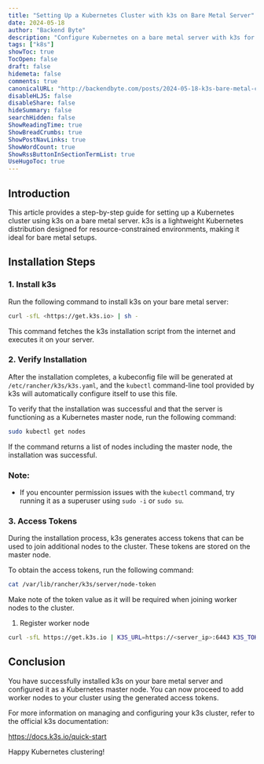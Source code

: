 ```yaml
---
title: "Setting Up a Kubernetes Cluster with k3s on Bare Metal Server"
date: 2024-05-18
author: "Backend Byte"
description: "Configure Kubernetes on a bare metal server with k3s for streamlined deployment."
tags: ["k8s"]
showToc: true
TocOpen: false
draft: false
hidemeta: false
comments: true
canonicalURL: "http://backendbyte.com/posts/2024-05-18-k3s-bare-metal-cluster/"
disableHLJS: false
disableShare: false
hideSummary: false
searchHidden: false
ShowReadingTime: true
ShowBreadCrumbs: true
ShowPostNavLinks: true
ShowWordCount: true
ShowRssButtonInSectionTermList: true
UseHugoToc: true
---
```



## Introduction

This article provides a step-by-step guide for setting up a Kubernetes cluster using k3s on a bare metal server. k3s is a lightweight Kubernetes distribution designed for resource-constrained environments, making it ideal for bare metal setups.

## Installation Steps

### 1. Install k3s

Run the following command to install k3s on your bare metal server:

```bash
curl -sfL <https://get.k3s.io> | sh -
```

This command fetches the k3s installation script from the internet and executes it on your server.

### 2. Verify Installation

After the installation completes, a kubeconfig file will be generated at `/etc/rancher/k3s/k3s.yaml`, and the `kubectl` command-line tool provided by k3s will automatically configure itself to use this file.

To verify that the installation was successful and that the server is functioning as a Kubernetes master node, run the following command:

```bash
sudo kubectl get nodes
```

If the command returns a list of nodes including the master node, the installation was successful.

### Note:

- If you encounter permission issues with the `kubectl` command, try running it as a superuser using `sudo -i` or `sudo su`.

### 3. Access Tokens

During the installation process, k3s generates access tokens that can be used to join additional nodes to the cluster. These tokens are stored on the master node.

To obtain the access tokens, run the following command:

```bash
cat /var/lib/rancher/k3s/server/node-token
```

Make note of the token value as it will be required when joining worker nodes to the cluster.

1. Register worker node

```bash
curl -sfL https://get.k3s.io | K3S_URL=https://<server_ip>:6443 K3S_TOKEN=<node_token> sh -
```

## Conclusion

You have successfully installed k3s on your bare metal server and configured it as a Kubernetes master node. You can now proceed to add worker nodes to your cluster using the generated access tokens.

For more information on managing and configuring your k3s cluster, refer to the official k3s documentation:

https://docs.k3s.io/quick-start

Happy Kubernetes clustering!